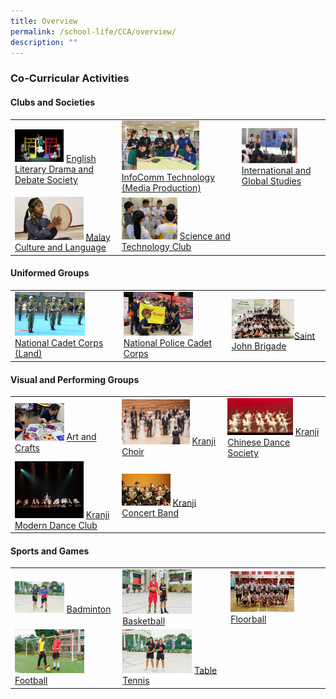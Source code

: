 ```yaml
---
title: Overview
permalink: /school-life/CCA/overview/
description: ""
---
```

### Co-Curricular Activities

#### Clubs and Societies

|  	|  	|  	|
|---	|---	|---	|
| <img src="/images/cca1.png" style="width:50%"> [English Literary Drama and Debate Society](web)	| <img src="/images/cca2.png" style="width:70%"> [InfoComm Technology (Media Production)](web) 	| <img src="/images/cca3.png" style="width:70%"> [International and Global Studies](web) 	|
| <img src="/images/cca4.png" style="width:70%">  [Malay Culture and Language](web) 	| <img src="/images/cca5.png" style="width:50%"> [Science and Technology Club](web)	|  	|

#### Uniformed Groups

|  	|  	|  	|
|---	|---	|---	|
| <img src="/images/cca6.png" style="width:70%"> [National Cadet Corps (Land)](web) 	| <img src="/images/cca7.png" style="width:70%"> [National Police Cadet Corps](web) 	| <img src="/images/cca8.png" style="width:70%">[Saint John Brigade](web) 	|

#### Visual and Performing Groups

|  	|  	|  	|
|---	|---	|---	|
| <img src="/images/cca9.png" style="width:50%"> [Art and Crafts](web)	| <img src="/images/cca10.png" style="width:70%"> [Kranji Choir](web) 	| <img src="/images/cca11.png" style="width:70%"> [Kranji Chinese Dance Society](web) 	|
| <img src="/images/cca12.png" style="width:70%">  [Kranji Modern Dance Club](web) 	| <img src="/images/cca13.png" style="width:50%"> [Kranji Concert Band](web)	|  	|

#### Sports and Games

|  	|  	|  	|
|---	|---	|---	|
| <img src="/images/cca14.png" style="width:50%"> [Badminton](web)	| <img src="/images/cca15.png" style="width:70%"> [Basketball](web) 	| <img src="/images/cca16.png" style="width:70%"> [Floorball](web) 	|
| <img src="/images/cca17.png" style="width:70%">  [Football](web) 	| <img src="/images/cca18.png" style="width:70%"> [Table Tennis](web)	|  	|